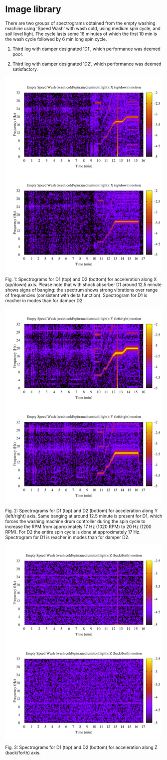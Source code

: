 # Image library

There are two groups of spectrograms obtained from the empty washing machine
using 'Speed Wash' with wash cold, using medium spin cycle, and soil level light.
The cycle lasts some 16 minutes of which the first 10 min is the wash cycle
followed by 6 min long spin cycle.

1. Third leg with damper designated 'D1', which performance was deemed poor.

2. Third leg with damper designated 'D2', which performance was deemed satisfactory.



![image1](https://github.com/mkostrun/vibrometer/blob/master/art/lg-d1-201901120934-ch1.png?raw=true)
![image1](https://github.com/mkostrun/vibrometer/blob/master/art/lg-d2-201901121137-ch1.png?raw=true)

Fig. 1: Spectrograms for D1 (top) and D2 (bottom) for acceleration along X (up/down)
axis. Please note that with shock absorber D1 around 12.5 minute shows signs of banging:
the spectrum shows strong vibrations over range of frequencies (consistent with delta function).
Spectrogram for D1 is reacher in modes than for damper D2.


![image1](https://github.com/mkostrun/vibrometer/blob/master/art/lg-d1-201901120934-ch2.png?raw=true)
![image1](https://github.com/mkostrun/vibrometer/blob/master/art/lg-d2-201901121137-ch2.png?raw=true)

Fig. 2: Spectrograms for D1 (top) and D2 (bottom) for acceleration along Y (left/right)
axis. Same banging at around 12.5 minute is present for D1, which forces the washing machine
drum controller during the spin cycle to increase the RPM from
approximately 17 Hz (1020 RPM) to 20 Hz (1200 RPM).
For D2 the entire spin cycle is done at approximately 17 Hz.
Spectrogram for D1 is reacher in modes than for damper D2.


![image1](https://github.com/mkostrun/vibrometer/blob/master/art/lg-d1-201901120934-ch3.png?raw=true)
![image1](https://github.com/mkostrun/vibrometer/blob/master/art/lg-d2-201901121137-ch3.png?raw=true)

Fig. 3: Spectrograms for D1 (top) and D2 (bottom) for acceleration along Z (back/forth) axis.
